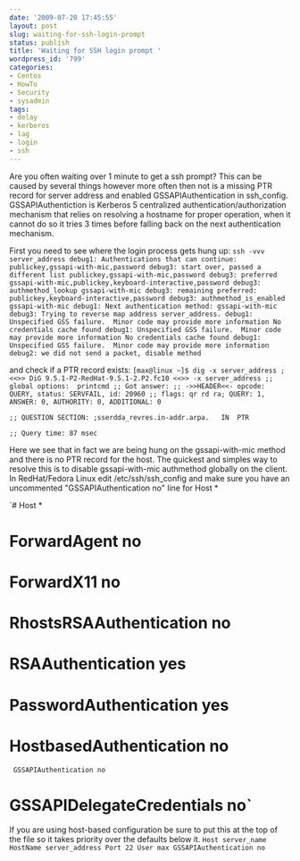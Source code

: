```yaml
---
date: '2009-07-20 17:45:55'
layout: post
slug: waiting-for-ssh-login-prompt
status: publish
title: 'Waiting for SSH login prompt '
wordpress_id: '799'
categories:
- Centos
- HowTo
- Security
- sysadmin
tags:
- delay
- kerberos
- lag
- login
- ssh
---
```


Are you often waiting over 1 minute to get a ssh prompt? This can be caused by several things however more often then not is a missing PTR record for server address and enabled GSSAPIAuthentication in ssh_config. GSSAPIAuthentiction is Kerberos 5 centralized authentication/authorization mechanism that relies on resolving a hostname for proper operation, when it cannot do so it tries 3 times before falling back on the next authentication mechanism.

First you need to see where the login process gets hung up:
`ssh -vvv server_address
debug1: Authentications that can continue: publickey,gssapi-with-mic,password
debug3: start over, passed a different list publickey,gssapi-with-mic,password
debug3: preferred gssapi-with-mic,publickey,keyboard-interactive,password
debug3: authmethod_lookup gssapi-with-mic
debug3: remaining preferred: publickey,keyboard-interactive,password
debug3: authmethod_is_enabled gssapi-with-mic
debug1: Next authentication method: gssapi-with-mic
debug3: Trying to reverse map address server_address.
debug1: Unspecified GSS failure.  Minor code may provide more information
No credentials cache found
debug1: Unspecified GSS failure.  Minor code may provide more information
No credentials cache found
debug1: Unspecified GSS failure.  Minor code may provide more information
debug2: we did not send a packet, disable method`

and check if a PTR record exists:
`[max@linux ~]$ dig -x server_address
; <<>> DiG 9.5.1-P2-RedHat-9.5.1-2.P2.fc10 <<>> -x server_address
;; global options:  printcmd
;; Got answer:
;; ->>HEADER<<- opcode: QUERY, status: SERVFAIL, id: 20960
;; flags: qr rd ra; QUERY: 1, ANSWER: 0, AUTHORITY: 0, ADDITIONAL: 0`

`;; QUESTION SECTION:
;sserdda_revres.in-addr.arpa.	IN	PTR`

`;; Query time: 87 msec`

Here we see that in fact we are being hung on the gssapi-with-mic method  and there is no PTR record for the host. The quickest and simples way to resolve this is to disable gssapi-with-mic authmethod globally on the client. 
In RedHat/Fedora Linux edit /etc/ssh/ssh_config and make sure you have an uncommented "GSSAPIAuthentication no" line for Host *

`# Host *
#   ForwardAgent no
#   ForwardX11 no
#   RhostsRSAAuthentication no
#   RSAAuthentication yes
#   PasswordAuthentication yes
#   HostbasedAuthentication no
     GSSAPIAuthentication no
#   GSSAPIDelegateCredentials no`

If you are using host-based configuration be sure to put this at the top of the file so it takes priority over the defaults below it.
`Host server_name
HostName server_address
Port 22
User max
GSSAPIAuthentication no`
